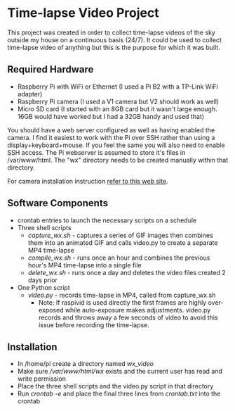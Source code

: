 # Time-lapse Video Project

This project was created in order to collect time-lapse videos of the sky outside my house on a continuous basis (24/7). It could be used to collect time-lapse video of anything but this is the purpose for which it was built.

## Required Hardware
* Raspberry Pi with WiFi or Ethernet (I used a Pi B2 with a TP-Link WiFi adapter)
* Raspberry Pi camera (I used a V1 camera but V2 should work as well)
* Micro SD card (I started with an 8GB card but it wasn't large enough. 16GB would have worked but I had a 32GB handy and used that)

You should have a web server configured as well as having enabled the camera. I find it easiest to work with the Pi over SSH rather than using a display+keyboard+mouse. If you feel the same you will also need to enable SSH access. The Pi webserver is assumed to store it's files in /var/www/html. The "wx" directory needs to be created manually within that directory.

For camera installation instruction [refer to this web site](https://www.raspberrypi.org/documentation/usage/camera/README.md).

## Software Components
* crontab entries to launch the necessary scripts on a schedule
* Three shell scripts
  * _capture_wx.sh_ - captures a series of GIF images then combines them into an animated GIF and calls video.py to create a separate MP4 time-lapse
  * _compile_wx.sh_ - runs once an hour and combines the previous hour's MP4 time-lapse into a single file
  * _delete_wx.sh_ - runs once a day and deletes the video files created 2 days prior
* One Python script
  * _video.py_ - records time-lapse in MP4, called from capture_wx.sh
    * Note: If raspivid is used directly the first frames are highly over-exposed while auto-exposure makes adjustments. video.py records and throws away a few seconds of video to avoid this issue before recording the time-lapse.

## Installation
* In /home/pi create a directory named _wx_video_
* Make sure _/var/www/html/wx_ exists and the current user has read and write permission
* Place the three shell scripts and the video.py script in that directory
* Run _crontab -e_ and place the final three lines from _crontab.txt_ into the crontab

